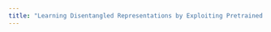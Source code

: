 ```yaml
---
title: "Learning Disentangled Representations by Exploiting Pretrained Generative Models: A contrastive learning view"
---
```

